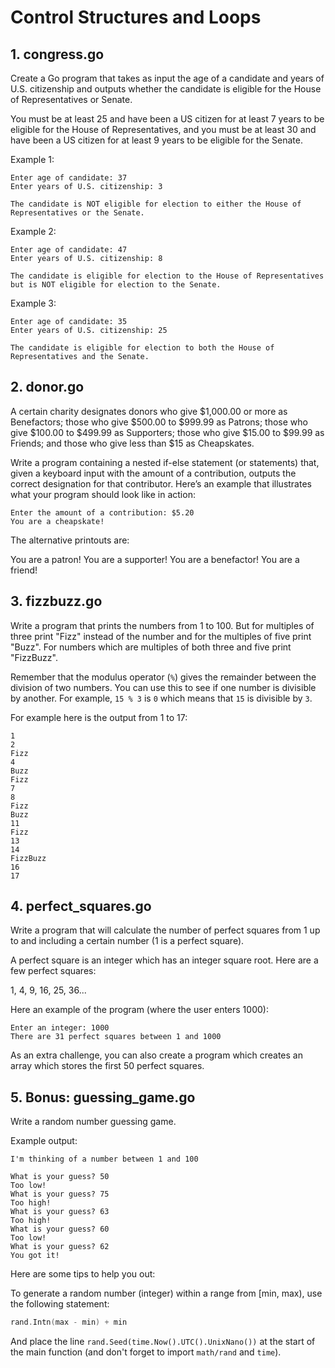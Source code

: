 # Control Structures and Loops

## 1. congress.go

Create a Go program that takes as input the age of a candidate and years of U.S. citizenship and outputs whether the candidate is eligible for the House of Representatives or Senate. 

You must be at least 25 and have been a US citizen for at least 7 years to be eligible for the House of Representatives, and you must be at least 30 and have been a US citizen for at least 9 years to be eligible for the Senate.

Example 1:

```
Enter age of candidate: 37
Enter years of U.S. citizenship: 3
 
The candidate is NOT eligible for election to either the House of Representatives or the Senate.
```

Example 2: 
 
```
Enter age of candidate: 47
Enter years of U.S. citizenship: 8
 
The candidate is eligible for election to the House of Representatives but is NOT eligible for election to the Senate.
```

Example 3: 
 
```
Enter age of candidate: 35
Enter years of U.S. citizenship: 25
 
The candidate is eligible for election to both the House of Representatives and the Senate.
```

## 2. donor.go

A certain charity designates donors who give $1,000.00 or more as Benefactors; those who give $500.00 to $999.99 as Patrons; those who give $100.00 to $499.99 as Supporters; those who give $15.00 to $99.99 as Friends; and those who give less than $15 as Cheapskates.  
 
Write a program containing a nested if-else statement (or statements) that, given a keyboard input with the amount of a contribution, outputs the correct designation for that contributor. Here’s an example that illustrates what your program should look like in action: 

```
Enter the amount of a contribution: $5.20
You are a cheapskate!
```
 
The alternative printouts are: 

You are a patron!
You are a supporter!
You are a benefactor!
You are a friend!

## 3. fizzbuzz.go

Write a program that prints the numbers from 1 to 100. But for multiples of three print "Fizz" instead of the number and for the multiples of five print "Buzz". For numbers which are multiples of both three and five print "FizzBuzz".

Remember that the modulus operator (`%`) gives the remainder between the division of two numbers.
You can use this to see if one number is divisible by another. For example, `15 % 3` is `0` which means
that `15` is divisible by `3`.

For example here is the output from 1 to 17:

```
1
2
Fizz
4
Buzz
Fizz
7
8
Fizz
Buzz
11
Fizz
13
14
FizzBuzz
16
17
```

## 4. perfect_squares.go

Write a program that will calculate the number of perfect squares from 1 up to and including a certain number (1 is a perfect square).

A perfect square is an integer which has an integer square root. Here are a few perfect squares:

1, 4, 9, 16, 25, 36...

Here an example of the program (where the user enters 1000):

```
Enter an integer: 1000
There are 31 perfect squares between 1 and 1000
```

As an extra challenge, you can also create a program which creates an array which stores the first 50 perfect squares.

## 5. Bonus: guessing_game.go

Write a random number guessing game.

Example output:

```
I'm thinking of a number between 1 and 100

What is your guess? 50
Too low!
What is your guess? 75
Too high!
What is your guess? 63
Too high!
What is your guess? 60
Too low!
What is your guess? 62
You got it!
```

Here are some tips to help you out:

To generate a random number (integer) within a range from [min, max), use the following statement:

```go
rand.Intn(max - min) + min
```

And place the line `rand.Seed(time.Now().UTC().UnixNano())` at the start of the main function
(and don't forget to import `math/rand` and `time`).
